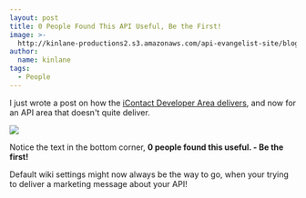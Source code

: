 ```yaml
---
layout: post
title: 0 People Found This API Useful, Be the First!
image: >-
  http://kinlane-productions2.s3.amazonaws.com/api-evangelist-site/blog/koordinates-api.png
author:
  name: kinlane
tags:
  - People
---
```

I just wrote a post on how the [iContact Developer Area delivers](/2012/06/05/icontact-developers-area-landing-page-delivers/ "iContact Developer Area delivers"), and now for an API area that doesn't quite deliver.

[![](http://kinlane-productions2.s3.amazonaws.com/api-evangelist/koordinates-api.png)](http://support.koordinates.com/entries/20182888)

Notice the text in the bottom corner, **0 people found this useful. - Be the first!**

Default wiki settings might now always be the way to go, when your trying to deliver a marketing message about your API!